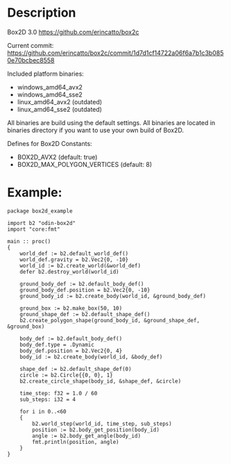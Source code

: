 # Description

Box2D 3.0 https://github.com/erincatto/box2c

Current commit: https://github.com/erincatto/box2c/commit/1d7d1cf14722a06f6a7b1c3b0850e70bcbec8558

Included platform binaries:
* windows_amd64_avx2
* windows_amd64_sse2
* linux_amd64_avx2 (outdated)
* linux_amd64_sse2 (outdated)

All binaries are build using the default settings.
All binaries are located in binaries directory if you want to use your own build of Box2D.

Defines for Box2D Constants:
* BOX2D_AVX2 (default: true)
* BOX2D_MAX_POLYGON_VERTICES (default: 8)

# Example:

```odin
package box2d_example

import b2 "odin-box2d"
import "core:fmt"

main :: proc()
{
    world_def := b2.default_world_def()
    world_def.gravity = b2.Vec2{0, -10}
    world_id := b2.create_world(&world_def)
    defer b2.destroy_world(world_id)
    
    ground_body_def := b2.default_body_def()
    ground_body_def.position = b2.Vec2{0, -10}
    ground_body_id := b2.create_body(world_id, &ground_body_def)

    ground_box := b2.make_box(50, 10)
    ground_shape_def := b2.default_shape_def()
    b2.create_polygon_shape(ground_body_id, &ground_shape_def, &ground_box)

    body_def := b2.default_body_def()
    body_def.type = .Dynamic
    body_def.position = b2.Vec2{0, 4}
    body_id := b2.create_body(world_id, &body_def)

    shape_def := b2.default_shape_def(0)
    circle := b2.Circle{{0, 0}, 1}
    b2.create_circle_shape(body_id, &shape_def, &circle)

    time_step: f32 = 1.0 / 60
    sub_steps: i32 = 4
    
    for i in 0..<60
    {
        b2.world_step(world_id, time_step, sub_steps)
        position := b2.body_get_position(body_id)
        angle := b2.body_get_angle(body_id)
        fmt.println(position, angle)
    }
}
```
